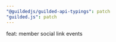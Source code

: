 ```yaml
---
"@guildedjs/guilded-api-typings": patch
"guilded.js": patch
---
```


feat: member social link events
